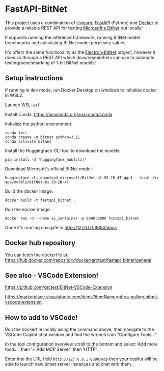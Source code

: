 # FastAPI-BitNet

This project uses a combination of [Uvicorn](https://www.uvicorn.org/), [FastAPI](https://fastapi.tiangolo.com/) (Python) and [Docker](https://www.docker.com/) to provide a reliable REST API for testing [Microsoft's BitNet](https://github.com/microsoft/BitNet) out locally!

It supports running the inference framework, running BitNet model benchmarks and calculating BitNet model perplexity values.

It's offers the same functionality as the [Electron-BitNet](https://github.com/grctest/Electron-BitNet) project, however it does so through a REST API which devs/researchers can use to automate testing/benchmarking of 1-bit BitNet models!

## Setup instructions

If running in dev mode, run Docker Desktop on windows to initialize docker in WSL2.

Launch WSL: `wsl`

Install Conda: https://anaconda.org/anaconda/conda

Initialize the python environment:
```
conda init
conda create -n bitnet python=3.11
conda activate bitnet
```

Install the Huggingface-CLI tool to download the models:
```
pip install -U "huggingface_hub[cli]"
```
 
Download Microsoft's official BitNet model:
```
huggingface-cli download microsoft/BitNet-b1.58-2B-4T-gguf --local-dir app/models/BitNet-b1.58-2B-4T
```

Build the docker image:
```
docker build -t fastapi_bitnet .
```

Run the docker image:
```
docker run -d --name ai_container -p 8080:8080 fastapi_bitnet
```

Once it's running navigate to http://127.0.0.1:8080/docs

## Docker hub repository

You can fetch the dockerfile at: https://hub.docker.com/repository/docker/grctest/fastapi_bitnet/general

## See also - VSCode Extension!

https://github.com/grctest/BitNet-VSCode-Extension

https://marketplace.visualstudio.com/items?itemName=nftea-gallery.bitnet-vscode-extension

## How to add to VSCode!

Run the dockerfile locally using the command above, then navigate to the VSCode Copilot chat window and find the wrench icon "Configure Tools...".

In the tool configuration overview scroll to the bottom and select 'Add more tools...' then '+ Add MCP Server' then 'HTTP'.

Enter into the URL field `http://127.0.0.1:8080/mcp` then your copilot will be able to launch new bitnet server instances and chat with them.